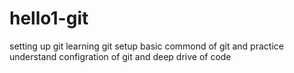 # hello1-git
setting up git
learning git setup
basic commond of git
and practice
understand configration of git
and deep drive of code
